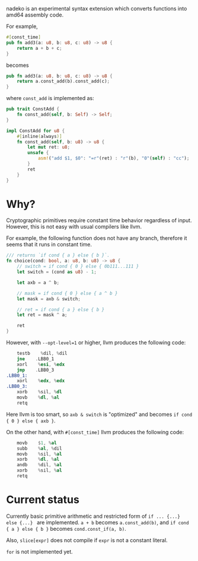 nadeko is an experimental syntax extension which converts functions into
amd64 assembly code.

For example,

```rust
#[const_time]
pub fn add3(a: u8, b: u8, c: u8) -> u8 {
    return a + b + c;
}
```

becomes


```rust
pub fn add3(a: u8, b: u8, c: u8) -> u8 {
    return a.const_add(b).const_add(c);
}
```

where `const_add` is implemented as:

```rust
pub trait ConstAdd {
    fn const_add(self, b: Self) -> Self;
}

impl ConstAdd for u8 {
    #[inline(always)]
    fn const_add(self, b: u8) -> u8 {
        let mut ret: u8;
        unsafe {
            asm!("add $1, $0": "=r"(ret) : "r"(b), "0"(self) : "cc");
        }
        ret
    }
}
```

# Why?

Cryptographic primitives require constant time behavior regardless of input.
However, this is not easy with usual compilers like llvm.

For example, the following function does not have any branch, therefore
it seems that it runs in constant time.

```rust
/// returns `if cond { a } else { b }`.
fn choice(cond: bool, a: u8, b: u8) -> u8 {
    // switch = if cond { 0 } else { 0b111...111 }
    let switch = (cond as u8) - 1;

    let axb = a ^ b;

    // mask = if cond { 0 } else { a ^ b }
    let mask = axb & switch;

    // ret = if cond { a } else { b }
    let ret = mask ^ a;

    ret
}
```

However, with `--opt-level=1` or higher, llvm produces the following code:

```asm
    testb    %dil, %dil
    jne    .LBB0_1
    xorl    %esi, %edx
    jmp    .LBB0_3
.LBB0_1:
    xorl    %edx, %edx
.LBB0_3:
    xorb    %sil, %dl
    movb    %dl, %al
    retq
```

Here llvm is too smart, so `axb & switch` is "optimized" and becomes
`if cond { 0 } else { axb }`.

On the other hand, with `#[const_time]` llvm produces the following code:

```asm
    movb    $1, %al
    subb    %al, %dil
    movb    %sil, %al
    xorb    %dl, %al
    andb    %dil, %al
    xorb    %sil, %al
    retq
```

# Current status

Currently basic primitive arithmetic and restricted form of
`if ... {...} else {...} ` are implemented.
`a + b` becomes `a.const_add(b)`, and `if cond { a } else { b }` becomes
`cond.const_if(a, b)`.

Also, `slice[expr]` does not compile if `expr` is not a constant literal.

`for` is not implemented yet.
